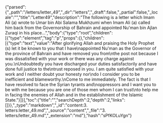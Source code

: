 {"parsed":{"_path":"/letters/letter_49","_dir":"letters","_draft":false,"_partial":false,"_locale":"","title":"Letter49","description":"The following is a letter which Imam Ali (a) wrote to Umar bin Abi Salama Mukhzumi when Imam Ali (a) called him back from the Governorship of Bahrain and appointed Nu'man bin Ajlan Zuraqi in his place...","body":{"type":"root","children":[{"type":"element","tag":"p","props":{},"children":[{"type":"text","value":"After glorifying Allah and praising the Holy Prophet (s) let it be known to you that I have\nappointed Nu'man as the Governor of the province of Bahrain and have removed you from\nthe post not because I was dissatisfied with your work or there was any charge against you.\nUndoubtedly you have discharged your duties satisfactorily and have done full justice to the\ntrust reposed in you. I am quite satisfied with your work and I neither doubt your honesty nor\ndo I consider you to be inefficient and blameworthy.\nCome to me immediately. The fact is that I have resolved to face the Syrian tyrants and\noppressors and I want you to be with me because you are one of those men whom I can trust\nto help me in facing the enemies of Allah and in the establishment of the Islamic State."}]}],"toc":{"title":"","searchDepth":2,"depth":2,"links":[]}},"_type":"markdown","_id":"content:3. letters:letter_49.md","_source":"content","_file":"3. letters/letter_49.md","_extension":"md"},"hash":"sPfKOLuYgn"}